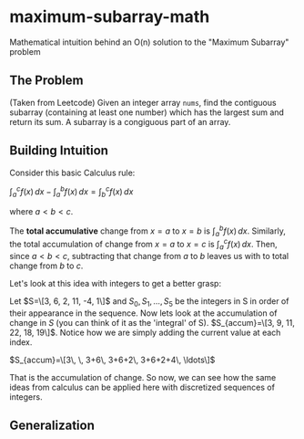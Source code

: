 # maximum-subarray-math
Mathematical intuition behind an O(n) solution to the "Maximum Subarray" problem

## The Problem
(Taken from Leetcode)
Given an integer array `nums`, find the contiguous subarray (containing at least one number) which has the largest sum and return its sum.
A subarray is a congiguous part of an array.

## Building Intuition
Consider this basic Calculus rule: 

$\int_{a}^{c} f(x) \,dx - \int_{a}^{b} f(x) \,dx = \int_{b}^{c} f(x) \,dx$

where $a < b < c$.

The **total accumulative** change from $x=a$ to $x=b$ is $\int_{a}^{b} f(x) \,dx$. Similarly, the total accumulation of change from $x=a$ to $x=c$ is $\int_{a}^{c} f(x) \,dx$. Then, since $a < b < c$, subtracting that change from $a$ to $b$ leaves us with to total change from $b$ to $c$.

Let's look at this idea with integers to get a better grasp:

Let $S=\[3, 6, 2, 11, -4, 1\]$ and $S_0, S_1, \ldots , S_5$ be the integers in S in order of their appearance in the sequence. Now lets look at the accumulation of change in $S$ (you can think of it as the 'integral' of S). $S_{accum}=\[3, 9, 11, 22, 18, 19\]$. Notice how we are simply adding the current value at each index.

$S_{accum}=\[3\, \, 3+6\, 3+6+2\, 3+6+2+4\, \ldots\]$

That is the accumulation of change. So now, we can see how the same ideas from calculus can be applied here with discretized sequences of integers.

## Generalization

